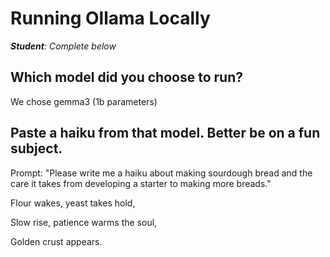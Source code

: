 # Running Ollama Locally

***Student**: Complete below*

## Which model did you choose to run?
We chose gemma3 (1b parameters)

## Paste a haiku from that model. Better be on a fun subject.
Prompt: "Please write me a haiku about making sourdough bread and the care it takes from developing a starter to making more breads."

Flour wakes, yeast takes hold,  

Slow rise, patience warms the soul,  

Golden crust appears.
